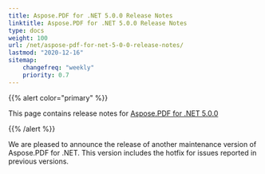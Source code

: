 ```yaml
---
title: Aspose.PDF for .NET 5.0.0 Release Notes
linktitle: Aspose.PDF for .NET 5.0.0 Release Notes
type: docs
weight: 100
url: /net/aspose-pdf-for-net-5-0-0-release-notes/
lastmod: "2020-12-16"
sitemap:
    changefreq: "weekly"
    priority: 0.7
---
```


{{% alert color="primary" %}} 

This page contains release notes for [Aspose.PDF for .NET 5.0.0](http://www.aspose.com/downloads/pdf/net/new-releases/aspose.pdf-for-.net-5.0.0/)

{{% /alert %}} 

We are pleased to announce the release of another maintenance version of Aspose.PDF for .NET. This version includes the hotfix for issues reported in previous versions.
